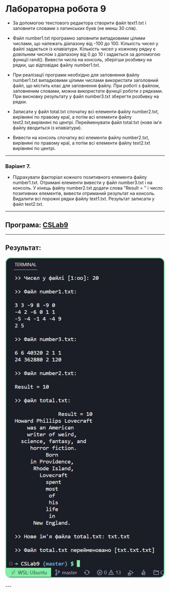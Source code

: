 # Лабораторна робота 9

- За допомогою текстового редактора створити файл text1.txt і заповнити словами з латинських букв (не менш 30 слів).

- Файл number1.txt програмно заповнити випадковими цілими числами, що належать діапазону від -100 до 100. Кількість чисел у файлі задається із клавіатури. Кількість чисел у кожному рядку є довільним числом з діапазону від 0 до 10 і задається за допомогою функції rand(). Вивести числа на консоль, зберігши розбивку на рядки, що відповідає файлу number1.txt.

- При реалізації програми необхідно для заповнення файлу number1.txt випадковими цілими числами використати заголовний файл, що містить клас для заповнення файлу. При роботі з файлом, заповненим словами, можна використати функції роботи з рядками. При висновку результату у файл number3.txt зберегти розбивку на рядки.

- Записати у файл total.txt спочатку всі елементи файлу number2.txt, вирівняні по правому краї, а потім всі елементи файлу text2.txt,вирівняні по центрі. Перейменувати файл total.txt (нове ім'я файлу вводиться із клавіатури).

- Вивести на консоль спочатку всі елементи файлу number2.txt, вирівняні по правому краї, а потім всі елементи файлу text2.txt вирівняні по центрі.

---

### Варіант 7. 
- Підрахувати факторіал кожного позитивного елемента файлу number1.txt. Отримані елементи вивести у файл number3.txt і на консоль. У кінець файлу number2.txt додати слова "Result = " і число позитивних елементів, вивести отриманий результат на консоль. Видалити всі порожні рядки файлу text1.txt. Результат записати у файл text2.txt.

---

## Програма: [CSLab9](https://github.com/77696C6C69616D/CSLabs/blob/master/CSLab9/Program.cs)
---
## Результат:
<p align="center"><img src="../img/csl9-1.png"></p>
---